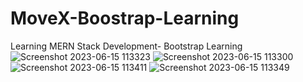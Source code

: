 # MoveX-Boostrap-Learning
Learning MERN Stack Development- Bootstrap Learning 
![Screenshot 2023-06-15 113323](https://github.com/WMSSanharsha/MoveX-Boostrap-Learning/assets/87054452/f3d682a2-8dd0-4f03-8803-6bc535a28b28)
![Screenshot 2023-06-15 113300](https://github.com/WMSSanharsha/MoveX-Boostrap-Learning/assets/87054452/ebdc0c8d-2ee1-4ec0-884b-c51999b0e9ea)
![Screenshot 2023-06-15 113411](https://github.com/WMSSanharsha/MoveX-Boostrap-Learning/assets/87054452/fc0701df-199c-4d50-9a9d-35bbccc7dd8a)
![Screenshot 2023-06-15 113349](https://github.com/WMSSanharsha/MoveX-Boostrap-Learning/assets/87054452/a2effdac-a8c5-4e58-ae2d-176df23ad96f)
